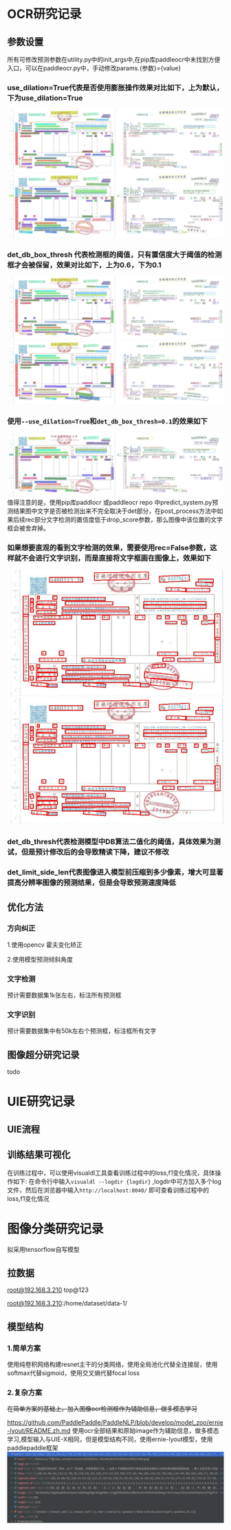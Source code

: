 # OCR研究记录
## 参数设置
所有可修改预测参数在utility.py中的init_args中,在pip库paddleocr中未找到方便入口，可以在paddleocr.py中，手动修改params.{参数}={value}

### use_dilation=True代表是否使用膨胀操作效果对比如下，上为默认，下为use_dilation=True
![default.png](default.png)
![--use_dilation=True_0.1.png](--use_dilation%3DTrue_0.1.png)
### det_db_box_thresh 代表检测框的阈值，只有置信度大于阈值的检测框才会被保留，效果对比如下，上为0.6，下为0.1

![default.png](default.png)
![det_db_box_thresh_0.1.png](det_db_box_thresh_0.1.png)
### 使用`--use_dilation=True`和`det_db_box_thresh=0.1`的效果如下
![--use_dilation=True_0.6.png](--use_dilation%3DTrue_0.6.png)
值得注意的是，使用pip库paddlocr 或paddleocr repo 中predict_system.py预测结果图中文字是否被检测出来不完全取决于det部分，在post_process方法中如果后续rec部分文字检测的置信度低于drop_score参数，那么图像中该位置的文字框会被舍弃掉。

### 如果想要直观的看到文字检测的效果，需要使用rec=False参数，这样就不会进行文字识别，而是直接将文字框画在图像上，效果如下
![det_db_box_thresh:0.1_result.jpg](det_db_box_thresh%3A0.1_result.jpg)
![det_db_box_thresh:0.6_result.jpg](det_db_box_thresh%3A0.6_result.jpg)
### det_db_thresh代表检测模型中DB算法二值化的阈值，具体效果为测试，但是预计修改后的会导致精读下降，建议不修改

### det_limit_side_len代表图像进入模型前压缩到多少像素，增大可显著提高分辨率图像的预测结果，但是会导致预测速度降低
## 优化方法
### 方向纠正
1.使用opencv 霍夫变化矫正

2.使用模型预测倾斜角度
### 文字检测
预计需要数据集1k张左右，标注所有预测框
### 文字识别
预计需要数据集中有50k左右个预测框，标注框所有文字
## 图像超分研究记录
 todo
# UIE研究记录

## UIE流程

## 训练结果可视化
在训练过程中，可以使用visualdl工具查看训练过程中的loss,f1变化情况，具体操作如下:
在命令行中输入`visualdl --logdir {logdir}` ,logdir中可方加入多个log文件，然后在浏览器中输入`http://localhost:8040/` 即可查看训练过程中的loss,f1变化情况

# 图像分类研究记录
拟采用tensorflow自写模型 

## 拉数据
root@192.168.3.210
top@123

root@192.168.3.210:/home/dataset/data-1/
## 模型结构
### 1.简单方案
使用纯卷积网络构建resnet主干的分类网络，使用全局池化代替全连接层，使用softmax代替sigmoid，使用交叉熵代替focal loss
### 2.复杂方案
~~在简单方案的基础上，加入图像ocr检测框作为辅助信息，做多模态学习~~

https://github.com/PaddlePaddle/PaddleNLP/blob/develop/model_zoo/ernie-lyout/README.zh.md
使用ocr全部结果和原始image作为辅助信息，做多模态学习,模型输入与UIE-X相同，但是模型结构不同，使用ernie-lyout模型，使用paddlepaddle框架
![2023-07-13 13-34-37屏幕截图.png](2023-07-13%2013-34-37%E5%B1%8F%E5%B9%95%E6%88%AA%E5%9B%BE.png)




